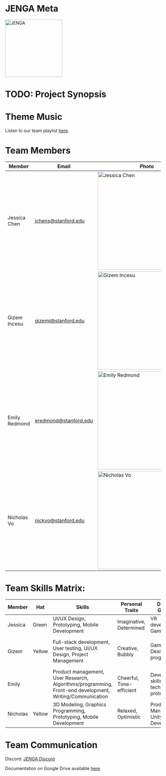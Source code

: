 # JENGA Meta
<img src="https://user-images.githubusercontent.com/53293116/150418094-e0575ad8-7598-473d-85a0-6289526e2d1c.jpeg" alt="JENGA" width="185" height="185">

# TODO: Project Synopsis

# Theme Music 
Listen to our team playlist [here](https://youtube.com/playlist?list=PLtyOBjXWy5eeHbsgqed_f1EVWohBMDn7w).

# Team Members
Member | Email | Photo
--- | --- | ---
Jessica Chen | jchens@stanford.edu | <img width="317" alt="Jessica Chen" src="https://user-images.githubusercontent.com/17817708/150340884-98285d05-60e1-4a32-91df-262b3dbd1c7c.png">
Gizem Incesu | gizemi@stanford.edu | <img width="317" alt="Gizem Incesu" src="https://user-images.githubusercontent.com/41938999/150338652-7474464f-65e3-4eba-af36-b2a7f2623159.png">
Emily Redmond | eredmond@stanford.edu | <img width="317" alt="Emily Redmond" src="https://user-images.githubusercontent.com/17817708/150340749-7c5ca12c-7640-4f5b-a18e-50640dfdc1d9.png">
Nicholas Vo | nickvo@stanford.edu | <img width="317" alt="Nicholas Vo" src="https://user-images.githubusercontent.com/53293116/150416418-3f592e2c-59e5-4819-9730-0610e2f78a7f.jpeg">


# Team Skills Matrix:
Member | Hat | Skills | Personal Traits | Desired Growth | Weaknesses
--- | --- | --- | --- | --- | ---
Jessica | Green | UI/UX Design, Prototyping, Mobile Development | Imaginative, Determined | VR development, Game design | Deadlines
Gizem | Yellow | Full-stack development, User testing, UI/UX Design, Project Management | Creative, Bubbly | Game Design, VR programming | Drawing and painting, loses focus in 1h+ meetings
Emily |  | Product management, User Research, Algorithms/programming, Front-end development, Writing/Communication | Cheerful, Time-efficient | Development skills, technical prototyping | Scheduling availability
Nicholas | Yellow | 3D Modeling, Graphics Programming, Prototyping, Mobile Development | Relaxed, Optimistic | Product Management, Unity Development | Tends to hyperfocus easily


# Team Communication

Discord: [JENGA Discord](https://discord.gg/Wm4ksQB4jR)

Documentation on Google Drive available [here](https://drive.google.com/drive/folders/0APCQrYFLatpNUk9PVA).

